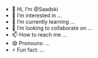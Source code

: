 - 👋 Hi, I’m @Saadski
- 👀 I’m interested in ...
- 🌱 I’m currently learning ...
- 💞️ I’m looking to collaborate on ...
- 📫 How to reach me ...
- 😄 Pronouns: ...
- ⚡ Fun fact: ...

<!---
Saadski/Saadski is a ✨ special ✨ repository because its `README.md` (this file) appears on your GitHub profile.
You can click the Preview link to take a look at your changes.
--->
